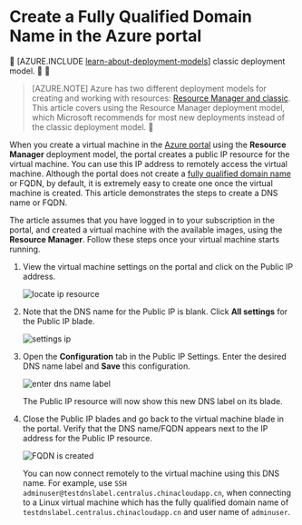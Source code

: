 <properties
   pageTitle="Create FQDN for a VM in Azure portal | Azure"
   description="Learn how to create a Fully Qualified Domain Name or FQDN for a Resource Manager based virtual machine in the Azure portal."
   services="virtual-machines"
   documentationCenter=""
   authors="dsk-2015"
   manager="timlt"
   editor="tysonn"
   tags="azure-resource-manager"/>

<tags
	ms.service="virtual-machines"
	ms.date="01/19/2016"
	wacn.date=""/>

# Create a Fully Qualified Domain Name in the Azure portal


[AZURE.INCLUDE [learn-about-deployment-models](../includes/learn-about-deployment-models-rm-include.md)] classic deployment model.


> [AZURE.NOTE] Azure has two different deployment models for creating and working with resources:  [Resource Manager and classic](/documentation/articles/resource-manager-deployment-model).  This article covers using the Resource Manager deployment model, which Microsoft recommends for most new deployments instead of the classic deployment model.



When you create a virtual machine in the [Azure portal](https://portal.azure.cn) using the **Resource Manager** deployment model, the portal creates a public IP resource for the virtual machine. You can use this IP address to remotely access the virtual machine. Although the portal does not create a [fully qualified domain name](https://en.wikipedia.org/wiki/Fully_qualified_domain_name) or FQDN, by default, it is extremely easy to create one once the virtual machine is created. This article demonstrates the steps to create a DNS name or FQDN.

The article assumes that you have logged in to your subscription in the portal, and created a virtual machine with the available images, using the **Resource Manager**. Follow these steps once your virtual machine starts running.

1.  View the virtual machine settings on the portal and click on the Public IP address.

    ![locate ip resource](./media/virtual-machines-create-fqdn-on-portal/locatePublicIP.PNG)

2.  Note that the DNS name for the Public IP is blank. Click **All settings** for the Public IP blade.

    ![settings ip](./media/virtual-machines-create-fqdn-on-portal/settingsIP.PNG)

3.  Open the **Configuration** tab in the Public IP Settings. Enter the desired DNS name label and **Save** this configuration.

    ![enter dns name label](./media/virtual-machines-create-fqdn-on-portal/dnsNameLabel.PNG)

    The Public IP resource will now show this new DNS label on its blade.

4.  Close the Public IP blades and go back to the virtual machine blade in the portal. Verify that the DNS name/FQDN appears next to the IP address for the Public IP resource.

    ![FQDN is created](./media/virtual-machines-create-fqdn-on-portal/fqdnCreated.PNG)


    You can now connect remotely to the virtual machine using this DNS name. For example, use `SSH adminuser@testdnslabel.centralus.chinacloudapp.cn`, when connecting to a Linux virtual machine which has the fully qualified domain name of `testdnslabel.centralus.chinacloudapp.cn` and user name of `adminuser`.
